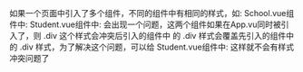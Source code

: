 如果一个页面中引入了多个组件，不同的组件中有相同的样式，如:
    School.vue组件中:
        <style>
            .div {
                background-color: orange;
            }
        </style>
    Student.vue组件中:
        <style>
            .div {
                background-color: orange;
            }
        </style>
会出现一个问题，这两个组件如果在App.vu同时被引入了，则 .div 这个样式会冲突后引入的组件中
的 .div 样式会覆盖先引入的组件中的 .div 样式，为了解决这个问题，可以给<style>上添加scoped配置
    School.vue组件中:
        <style scoped>
            .div {
                background-color: orange;
            }
        </style>
    Student.vue组件中:
        <style scoped>
            .div {
                background-color: orange;
            }
        </style>
这样就不会有样式冲突问题了